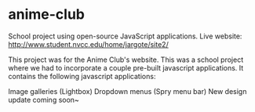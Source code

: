 # anime-club
School project using open-source JavaScript applications.
Live website: http://www.student.nvcc.edu/home/jargote/site2/

This project was for the Anime Club's website. This was a school project where we had to incorporate a couple pre-built javascript applications. It contains the following javascript applications:

Image galleries (Lightbox)
Dropdown menus (Spry menu bar)
New design update coming soon~
